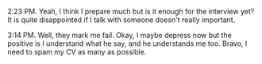 2:23 PM. Yeah, I think I prepare much but is it enough for the interview yet? It is quite disappointed if I talk with someone doesn't really important.

3:14 PM. Well, they mark me fail. Okay, I maybe depress now but the positive is I understand what he say, and he understands me too. Bravo, I need to spam my CV as many as possible.

